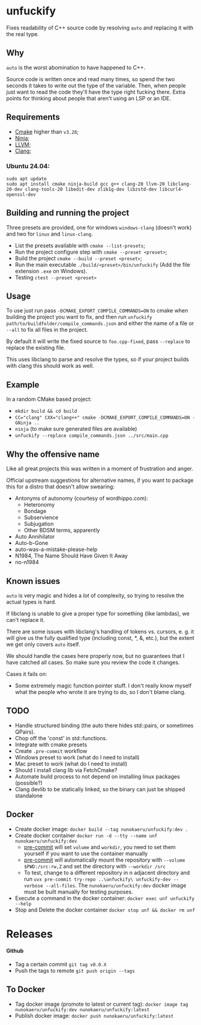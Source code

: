 # unfuckify

Fixes readability of C++ source code by resolving `auto` and replacing it with
the real type.

## Why

`auto` is the worst abomination to have happened to C++.

Source code is written once and read many times, so spend the two seconds it
takes to write out the type of the variable. Then, when people just want to read
the code they'll have the type right fucking there. Extra points for thinking about people
that aren't using an LSP or an IDE.

## Requirements

- [Cmake](https://cmake.org/download/) higher than `v3.28`;
- [Ninja](https://ninja-build.org/);
- [LLVM](https://llvm.org/);
- [Clang](https://clang.llvm.org/);

### Ubuntu 24.04:

```
sudo apt update
sudo apt install cmake ninja-build gcc g++ clang-20 llvm-20 libclang-20-dev clang-tools-20 libedit-dev zlib1g-dev libzstd-dev libcurl4-openssl-dev
```

## Building and running the project

Three presets are provided, one for windows `windows-clang` (doesn't work) and two for `linux` and `linux-clang`.

- List the presets available with `cmake --list-presets`;
- Run the project configure step with `cmake --preset <preset>`;
- Build the project `cmake --build --preset <preset>`;
- Run the main executable `./build/<preset>/bin/unfuckify` (Add the file extension `.exe` on Windows).
- Testing `ctest --preset <preset>`

## Usage

To use just run pass `-DCMAKE_EXPORT_COMPILE_COMMANDS=ON` to cmake when
building the project you want to fix, and then run `unfuckify path/to/buildfolder/compile_commands.json` and either the name of a file or
`--all` to fix all files in the project.

By default it will write the fixed source to `foo.cpp-fixed`, pass `--replace`
to replace the existing file.

This uses libclang to parse and resolve the types, so if your project builds
with clang this should work as well.

## Example

In a random CMake based project:

- `mkdir build && cd build`
- `CC="clang" CXX="clang++" cmake -DCMAKE_EXPORT_COMPILE_COMMANDS=ON -GNinja ..`
- `ninja` (to make sure generated files are available)
- `unfuckify --replace compile_commands.json ../src/main.cpp`

## Why the offensive name

Like all great projects this was written in a moment of frustration and anger.

Official upstream suggestions for alternative names, if you want to package
this for a distro that doesn't allow swearing:

- Antonyms of autonomy (courtesy of wordhippo.com):
  - Heteronomy
  - Bondage
  - Subservience
  - Subjugation
  - Other BDSM terms, apparently
- Auto Annihilator
- Auto-b-Gone
- auto-was-a-mistake-please-help
- N1984, The Name Should Have Given It Away
- no-n1984

## Known issues

`auto` is very magic and hides a _lot_ of complexity, so trying to resolve the
actual types is hard.

If libclang is unable to give a proper type for something (like lambdas), we can't replace it.

There are some issues with libclang's handling of tokens vs. cursors, e. g. it
will give us the fully qualified type (including const, \*, &, etc.), but the
extent we get only covers `auto` itself.

We should handle the cases here properly now, but no guarantees that I have catched all cases. So make sure you review the code it changes.

Cases it fails on:

- Some extremely magic function pointer stuff. I don't really know myself what
  the people who wrote it are trying to do, so I don't blame clang.

## TODO

- Handle structured binding (the auto there hides std::pairs, or sometimes QPairs).
- Chop off the 'const' in std::functions.
- Integrate with cmake presets
- Create `.pre-commit` workflow
- Windows preset to work (what do I need to install)
- Mac preset to work (what do I need to install)
- Should I install clang lib via FetchCmake?
- Automate build process to not depend on installing linux packages (possible?)
- Clang devlib to be statically linked, so the binary can just be shipped standalone

## Docker

- Create docker image: `docker build --tag nunokaeru/unfuckify:dev .`
- Create docker container `docker run -d --tty --name unf nunokaeru/unfuckify:dev`
  - [pre-commit](#pre-commit) will set `volume` and `workdir`, you need to set them yourself if you want to use the container manually
  - [pre-commit](https://pre-commit.com/#docker) will automatically mount the repository with `--volume $PWD:/src:rw,Z` and set the directory with `--workdir /src`
  - To test, change to a different repository in n adjacent directory and run `uvx pre-commit try-repo ..\unfuckify\ unfuckify-dev --verbose --all-files`. The `nunokaeru/unfuckify:dev` docker image must be built manually for testing purposes.
- Execute a command in the docker container: `docker exec unf unfuckify --help`
- Stop and Delete the docker container `docker stop unf && docker rm unf`

# Releases

#### Github

- Tag a certain commit `git tag v0.0.X`
- Push the tags to remote `git push origin --tags`

## To Docker

- Tag docker image (promote to latest or current tag): `docker image tag nunokaeru/unfuckify:dev nunokaeru/unfuckify:latest`
- Publish docker image: `docker push nunokaeru/unfuckify:latest`
